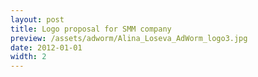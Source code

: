 ```yaml
---
layout: post
title: Logo proposal for SMM company
preview: /assets/adworm/Alina_Loseva_AdWorm_logo3.jpg
date: 2012-01-01
width: 2
---
```

